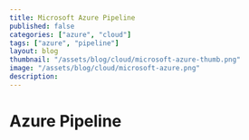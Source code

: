 ```yaml
---
title: Microsoft Azure Pipeline
published: false
categories: ["azure", "cloud"]
tags: ["azure", "pipeline"]
layout: blog
thumbnail: "/assets/blog/cloud/microsoft-azure-thumb.png"
image: "/assets/blog/cloud/microsoft-azure.png"
description: 
---
```


# Azure Pipeline

